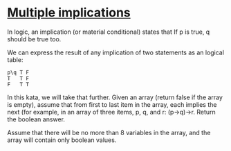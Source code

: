 # [Multiple implications](https://www.codewars.com/kata/multiple-implications "https://www.codewars.com/kata/58f671ee5522a9c33800009b")

In logic, an implication (or material conditional) states that If p is true, q should be true too.

We can express the result of any implication of two statements as an logical table:
```
p\q T F      
T   T F
F   T T
```

In this kata, we will take that further.  Given an array (return false if the array is empty), assume that from first to last item in the array, each implies the next (for example, in an array of three items, p, q, and r:  (p->q)->r.  Return the boolean answer.

Assume that there will be no more than 8 variables in the array, and the array will contain only boolean values.